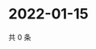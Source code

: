 # 2022-01-15

共 0 条

<!-- BEGIN WEIBO -->
<!-- 最后更新时间 Sat Jan 15 2022 00:20:29 GMT+0800 (China Standard Time) -->

<!-- END WEIBO -->
